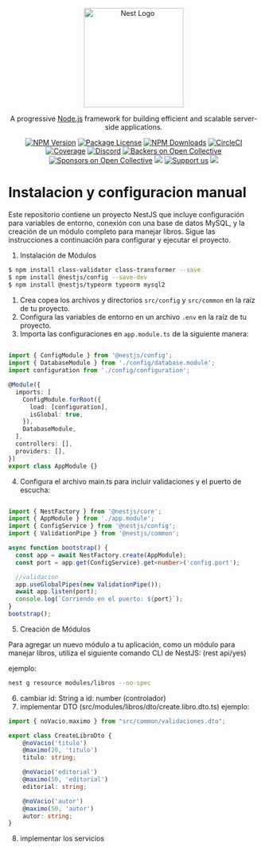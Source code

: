 <p align="center">
  <a href="http://nestjs.com/" target="blank"><img src="https://nestjs.com/img/logo-small.svg" width="200" alt="Nest Logo" /></a>
</p>

[circleci-image]: https://img.shields.io/circleci/build/github/nestjs/nest/master?token=abc123def456
[circleci-url]: https://circleci.com/gh/nestjs/nest

  <p align="center">A progressive <a href="http://nodejs.org" target="_blank">Node.js</a> framework for building efficient and scalable server-side applications.</p>
    <p align="center">
<a href="https://www.npmjs.com/~nestjscore" target="_blank"><img src="https://img.shields.io/npm/v/@nestjs/core.svg" alt="NPM Version" /></a>
<a href="https://www.npmjs.com/~nestjscore" target="_blank"><img src="https://img.shields.io/npm/l/@nestjs/core.svg" alt="Package License" /></a>
<a href="https://www.npmjs.com/~nestjscore" target="_blank"><img src="https://img.shields.io/npm/dm/@nestjs/common.svg" alt="NPM Downloads" /></a>
<a href="https://circleci.com/gh/nestjs/nest" target="_blank"><img src="https://img.shields.io/circleci/build/github/nestjs/nest/master" alt="CircleCI" /></a>
<a href="https://coveralls.io/github/nestjs/nest?branch=master" target="_blank"><img src="https://coveralls.io/repos/github/nestjs/nest/badge.svg?branch=master#9" alt="Coverage" /></a>
<a href="https://discord.gg/G7Qnnhy" target="_blank"><img src="https://img.shields.io/badge/discord-online-brightgreen.svg" alt="Discord"/></a>
<a href="https://opencollective.com/nest#backer" target="_blank"><img src="https://opencollective.com/nest/backers/badge.svg" alt="Backers on Open Collective" /></a>
<a href="https://opencollective.com/nest#sponsor" target="_blank"><img src="https://opencollective.com/nest/sponsors/badge.svg" alt="Sponsors on Open Collective" /></a>
  <a href="https://paypal.me/kamilmysliwiec" target="_blank"><img src="https://img.shields.io/badge/Donate-PayPal-ff3f59.svg"/></a>
    <a href="https://opencollective.com/nest#sponsor"  target="_blank"><img src="https://img.shields.io/badge/Support%20us-Open%20Collective-41B883.svg" alt="Support us"></a>
  <a href="https://twitter.com/nestframework" target="_blank"><img src="https://img.shields.io/twitter/follow/nestframework.svg?style=social&label=Follow"></a>
</p>
  <!--[![Backers on Open Collective](https://opencollective.com/nest/backers/badge.svg)](https://opencollective.com/nest#backer)
  [![Sponsors on Open Collective](https://opencollective.com/nest/sponsors/badge.svg)](https://opencollective.com/nest#sponsor)-->



# Instalacion y configuracion manual

Este repositorio contiene un proyecto NestJS que incluye configuración para variables de entorno, conexión con una base de datos MySQL, y la creación de un módulo completo para manejar libros. Sigue las instrucciones a continuación para configurar y ejecutar el proyecto.

1) Instalación de Módulos

```bash
$ npm install class-validator class-transformer --save
$ npm install @nestjs/config --save-dev
$ npm install @nestjs/typeorm typeorm mysql2
```
1. Crea copea los archivos y directorios `src/config` y `src/common` en la raíz de tu proyecto.
2. Configura las variables de entorno en un archivo `.env` en la raíz de tu proyecto.
3. Importa las configuraciones en `app.module.ts` de la siguiente manera:
   
```typescript
   
import { ConfigModule } from '@nestjs/config';
import { DatabaseModule } from './config/database.module';
import configuration from './config/configuration';

@Module({
  imports: [
    ConfigModule.forRoot({
      load: [configuration],
      isGlobal: true,
    }),
    DatabaseModule,
  ],
  controllers: [],
  providers: [],
})
export class AppModule {}
```
4. Configura el archivo main.ts para incluir validaciones y el puerto de escucha:

```typescript

import { NestFactory } from '@nestjs/core';
import { AppModule } from './app.module';
import { ConfigService } from '@nestjs/config';
import { ValidationPipe } from '@nestjs/common';

async function bootstrap() {
  const app = await NestFactory.create(AppModule);
  const port = app.get(ConfigService).get<number>('config.port');

  //validacion
  app.useGlobalPipes(new ValidationPipe());
  await app.listen(port);
  console.log(`Corriendo en el puerto: ${port}`);
}
bootstrap();
```
5. Creación de Módulos   
<p> Para agregar un nuevo módulo a tu aplicación, como un módulo para manejar libros, utiliza el siguiente comando CLI de NestJS: (rest api/yes)</p>
<p>ejemplo:</p>
  
```bash
nest g resource modules/libros --no-spec
```

6. cambiar id: String a id: number  (controlador)
7. implementar DTO (src/modules/libros/dto/create.libro.dto.ts) ejemplo:
   
```typescript
import { noVacio,maximo } from "src/common/validaciones.dto";

export class CreateLibroDto {
    @noVacio('titulo')
    @maximo(20, 'titulo')
    titulo: string;

    @noVacio('editorial')
    @maximo(50, 'editorial')
    editorial: string;

    @noVacio('autor')
    @maximo(50, 'autor')
    autor: string;
}
```
8. implementar los servicios
